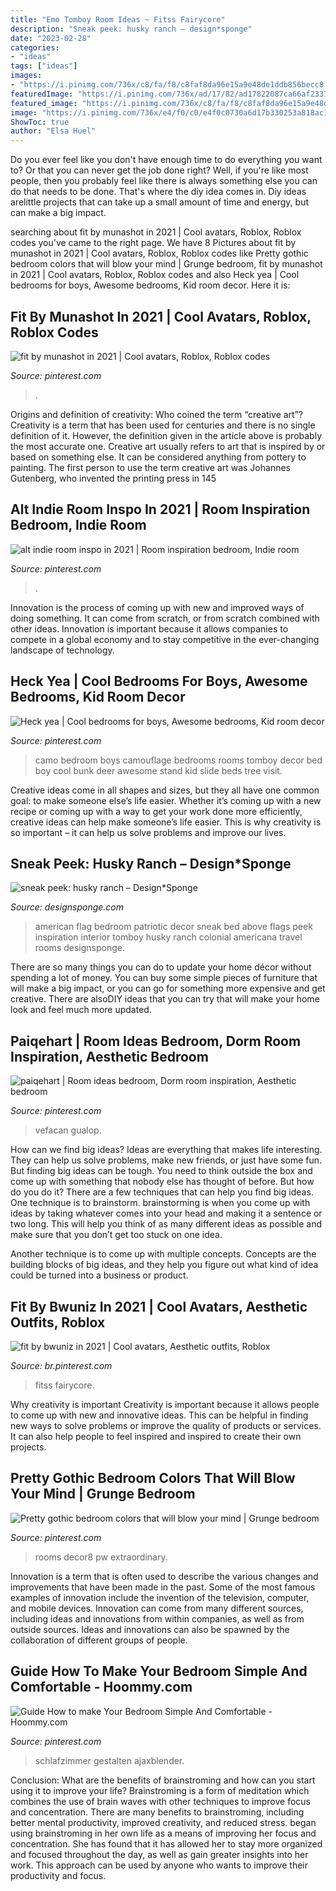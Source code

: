 ```yaml
---
title: "Emo Tomboy Room Ideas ~ Fitss Fairycore"
description: "Sneak peek: husky ranch – design*sponge"
date: "2023-02-28"
categories:
- "ideas"
tags: ["ideas"]
images:
- "https://i.pinimg.com/736x/c8/fa/f8/c8faf8da96e15a9e48de1ddb856becc8.jpg"
featuredImage: "https://i.pinimg.com/736x/ad/17/82/ad17822087ca66af2337a9af637df179.jpg"
featured_image: "https://i.pinimg.com/736x/c8/fa/f8/c8faf8da96e15a9e48de1ddb856becc8.jpg"
image: "https://i.pinimg.com/736x/e4/f0/c0/e4f0c0730a6d17b330253a818ac1c207.jpg"
ShowToc: true
author: "Elsa Huel"
---
```



Do you ever feel like you don't have enough time to do everything you want to? Or that you can never get the job done right? Well, if you're like most people, then you probably feel like there is always something else you can do that needs to be done. That's where the diy idea comes in. Diy ideas arelittle projects that can take up a small amount of time and energy, but can make a big impact.

	

		
searching about fit by munashot in 2021 | Cool avatars, Roblox, Roblox codes you've came to the right page. We have 8 Pictures about fit by munashot in 2021 | Cool avatars, Roblox, Roblox codes like Pretty gothic bedroom colors that will blow your mind | Grunge bedroom, fit by munashot in 2021 | Cool avatars, Roblox, Roblox codes and also Heck yea | Cool bedrooms for boys, Awesome bedrooms, Kid room decor. Here it is:
		
    
## Fit By Munashot In 2021 | Cool Avatars, Roblox, Roblox Codes

<img loading=lazy src="https://i.pinimg.com/736x/c8/fa/f8/c8faf8da96e15a9e48de1ddb856becc8.jpg" onerror="this.onerror=null;this.src='https://tse3.mm.bing.net/th?id=OIP.8b8877RQ6VX2hIStU8U-nwHaMi&amp;pid=15.1';" alt="fit by munashot in 2021 | Cool avatars, Roblox, Roblox codes">

_Source: pinterest.com_

>. 

	

Origins and definition of creativity: Who coined the term “creative art”?
Creativity is a term that has been used for centuries and there is no single definition of it. However, the definition given in the article above is probably the most accurate one. Creative art usually refers to art that is inspired by or based on something else. It can be considered anything from pottery to painting. The first person to use the term creative art was Johannes Gutenberg, who invented the printing press in 145
    
## Alt Indie Room Inspo In 2021 | Room Inspiration Bedroom, Indie Room

<img loading=lazy src="https://i.pinimg.com/736x/e8/b2/92/e8b292413e01d3e8646b0d1a49bf54a3.jpg" onerror="this.onerror=null;this.src='https://tse3.mm.bing.net/th?id=OIP.nzrAP_R1m9WVnmBwawOyQAHaJ3&amp;pid=15.1';" alt="alt indie room inspo in 2021 | Room inspiration bedroom, Indie room">

_Source: pinterest.com_

>. 

	

Innovation is the process of coming up with new and improved ways of doing something. It can come from scratch, or from scratch combined with other ideas. Innovation is important because it allows companies to compete in a global economy and to stay competitive in the ever-changing landscape of technology.

    
## Heck Yea | Cool Bedrooms For Boys, Awesome Bedrooms, Kid Room Decor

<img loading=lazy src="https://i.pinimg.com/736x/0e/d2/18/0ed21874454055d9029a94871e145378--camo-rooms-camouflage-bedroom.jpg" onerror="this.onerror=null;this.src='https://tse3.mm.bing.net/th?id=OIP.u_dnBFU7cabIyY-0hdB6GwHaNJ&amp;pid=15.1';" alt="Heck yea | Cool bedrooms for boys, Awesome bedrooms, Kid room decor">

_Source: pinterest.com_

>camo bedroom boys camouflage bedrooms rooms tomboy decor bed boy cool bunk deer awesome stand kid slide beds tree visit. 

	

Creative ideas come in all shapes and sizes, but they all have one common goal: to make someone else’s life easier. Whether it’s coming up with a new recipe or coming up with a way to get your work done more efficiently, creative ideas can help make someone’s life easier. This is why creativity is so important – it can help us solve problems and improve our lives.

    
## Sneak Peek: Husky Ranch – Design*Sponge

<img loading=lazy src="https://www.designsponge.com/wp-content/uploads/2012/03/2ghsiu.jpg" onerror="this.onerror=null;this.src='https://tse3.mm.bing.net/th?id=OIP.eVnGQiTFTZWNhtyAxXmkIwHaKM&amp;pid=15.1';" alt="sneak peek: husky ranch – Design*Sponge">

_Source: designsponge.com_

>american flag bedroom patriotic decor sneak bed above flags peek inspiration interior tomboy husky ranch colonial americana travel rooms designsponge. 

	

There are so many things you can do to update your home décor without spending a lot of money. You can buy some simple pieces of furniture that will make a big impact, or you can go for something more expensive and get creative. There are alsoDIY ideas that you can try that will make your home look and feel much more updated.

    
## Paiqehart | Room Ideas Bedroom, Dorm Room Inspiration, Aesthetic Bedroom

<img loading=lazy src="https://i.pinimg.com/originals/89/99/dc/8999dc67b151015db32e78415347ae96.jpg" onerror="this.onerror=null;this.src='https://tse1.mm.bing.net/th?id=OIP.iiO_H-bn2luBga9nvsmE8wHaJ4&amp;pid=15.1';" alt="paiqehart | Room ideas bedroom, Dorm room inspiration, Aesthetic bedroom">

_Source: pinterest.com_

>vefacan gualop. 

	

How can we find big ideas?
Ideas are everything that makes life interesting. They can help us solve problems, make new friends, or just have some fun. But finding big ideas can be tough. You need to think outside the box and come up with something that nobody else has thought of before. But how do you do it? There are a few techniques that can help you find big ideas. 
One technique is to brainstorm. brainstorming is when you come up with ideas by taking whatever comes into your head and making it a sentence or two long. This will help you think of as many different ideas as possible and make sure that you don’t get too stuck on one idea. 

Another technique is to come up with multiple concepts. Concepts are the building blocks of big ideas, and they help you figure out what kind of idea could be turned into a business or product.

    
## Fit By Bwuniz In 2021 | Cool Avatars, Aesthetic Outfits, Roblox

<img loading=lazy src="https://i.pinimg.com/736x/d5/22/c6/d522c6c0b99e19b344e779fe35c4d721.jpg" onerror="this.onerror=null;this.src='https://tse2.mm.bing.net/th?id=OIP.TwTorK3oM9stYWjYBFBKtAHaNE&amp;pid=15.1';" alt="fit by bwuniz in 2021 | Cool avatars, Aesthetic outfits, Roblox">

_Source: br.pinterest.com_

>fitss fairycore. 

	

Why creativity is important
Creativity is important because it allows people to come up with new and innovative ideas. This can be helpful in finding new ways to solve problems or improve the quality of products or services. It can also help people to feel inspired and inspired to create their own projects.

    
## Pretty Gothic Bedroom Colors That Will Blow Your Mind | Grunge Bedroom

<img loading=lazy src="https://i.pinimg.com/736x/e4/f0/c0/e4f0c0730a6d17b330253a818ac1c207.jpg" onerror="this.onerror=null;this.src='https://tse2.mm.bing.net/th?id=OIP.MKxxQCV3eu1xYI5sIiCF-AHaFj&amp;pid=15.1';" alt="Pretty gothic bedroom colors that will blow your mind | Grunge bedroom">

_Source: pinterest.com_

>rooms decor8 pw extraordinary. 

	

Innovation is a term that is often used to describe the various changes and improvements that have been made in the past. Some of the most famous examples of innovation include the invention of the television, computer, and mobile devices. Innovation can come from many different sources, including ideas and innovations from within companies, as well as from outside sources. Ideas and innovations can also be spawned by the collaboration of different groups of people.

    
## Guide How To Make Your Bedroom Simple And Comfortable - Hoommy.com

<img loading=lazy src="https://i.pinimg.com/736x/ad/17/82/ad17822087ca66af2337a9af637df179.jpg" onerror="this.onerror=null;this.src='https://tse4.mm.bing.net/th?id=OIP.0p5FGppLR4sq57GXSxvi1gHaJ3&amp;pid=15.1';" alt="Guide How to make Your Bedroom Simple And Comfortable - Hoommy.com">

_Source: pinterest.com_

>schlafzimmer gestalten ajaxblender. 

	

Conclusion: What are the benefits of brainstroming and how can you start using it to improve your life?
Brainstroming is a form of meditation which combines the use of brain waves with other techniques to improve focus and concentration. There are many benefits to brainstroming, including better mental productivity, improved creativity, and reduced stress. began using brainstroming in her own life as a means of improving her focus and concentration. She has found that it has allowed her to stay more organized and focused throughout the day, as well as gain greater insights into her work. This approach can be used by anyone who wants to improve their productivity and focus.

